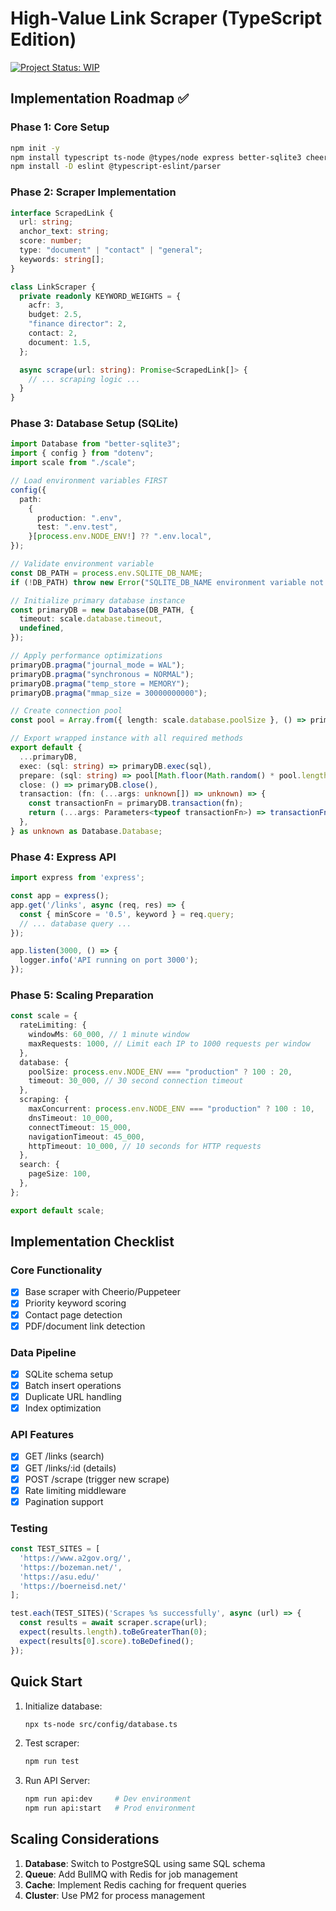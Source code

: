 # High-Value Link Scraper (TypeScript Edition)

[![Project Status: WIP](https://img.shields.io/badge/status-WIP-yellow.svg)](https://example.com)

## Implementation Roadmap ✅

### Phase 1: Core Setup

```bash
npm init -y
npm install typescript ts-node @types/node express better-sqlite3 cheerio puppeteer
npm install -D eslint @typescript-eslint/parser
```

### Phase 2: Scraper Implementation

```typescript:src/core/scrapper.ts
interface ScrapedLink {
  url: string;
  anchor_text: string;
  score: number;
  type: "document" | "contact" | "general";
  keywords: string[];
}

class LinkScraper {
  private readonly KEYWORD_WEIGHTS = {
    acfr: 3,
    budget: 2.5,
    "finance director": 2,
    contact: 2,
    document: 1.5,
  };

  async scrape(url: string): Promise<ScrapedLink[]> {
    // ... scraping logic ...
  }
}
```

### Phase 3: Database Setup (SQLite)

```typescript:src/config/database.ts
import Database from "better-sqlite3";
import { config } from "dotenv";
import scale from "./scale";

// Load environment variables FIRST
config({
  path:
    {
      production: ".env",
      test: ".env.test",
    }[process.env.NODE_ENV!] ?? ".env.local",
});

// Validate environment variable
const DB_PATH = process.env.SQLITE_DB_NAME;
if (!DB_PATH) throw new Error("SQLITE_DB_NAME environment variable not set");

// Initialize primary database instance
const primaryDB = new Database(DB_PATH, {
  timeout: scale.database.timeout,
  undefined,
});

// Apply performance optimizations
primaryDB.pragma("journal_mode = WAL");
primaryDB.pragma("synchronous = NORMAL");
primaryDB.pragma("temp_store = MEMORY");
primaryDB.pragma("mmap_size = 30000000000");

// Create connection pool
const pool = Array.from({ length: scale.database.poolSize }, () => primaryDB);

// Export wrapped instance with all required methods
export default {
  ...primaryDB,
  exec: (sql: string) => primaryDB.exec(sql),
  prepare: (sql: string) => pool[Math.floor(Math.random() * pool.length)].prepare(sql),
  close: () => primaryDB.close(),
  transaction: (fn: (...args: unknown[]) => unknown) => {
    const transactionFn = primaryDB.transaction(fn);
    return (...args: Parameters<typeof transactionFn>) => transactionFn(...args);
  },
} as unknown as Database.Database;

```

### Phase 4: Express API

```typescript:src/api/server.ts
import express from 'express';

const app = express();
app.get('/links', async (req, res) => {
  const { minScore = '0.5', keyword } = req.query;
  // ... database query ...
});

app.listen(3000, () => {
  logger.info('API running on port 3000');
});
```

### Phase 5: Scaling Preparation

```typescript:src/config/scale.ts
const scale = {
  rateLimiting: {
    windowMs: 60_000, // 1 minute window
    maxRequests: 1000, // Limit each IP to 1000 requests per window
  },
  database: {
    poolSize: process.env.NODE_ENV === "production" ? 100 : 20,
    timeout: 30_000, // 30 second connection timeout
  },
  scraping: {
    maxConcurrent: process.env.NODE_ENV === "production" ? 100 : 10,
    dnsTimeout: 10_000,
    connectTimeout: 15_000,
    navigationTimeout: 45_000,
    httpTimeout: 10_000, // 10 seconds for HTTP requests
  },
  search: {
    pageSize: 100,
  },
};

export default scale;
```

## Implementation Checklist

### Core Functionality

- [x] Base scraper with Cheerio/Puppeteer
- [x] Priority keyword scoring
- [x] Contact page detection
- [x] PDF/document link detection

### Data Pipeline

- [x] SQLite schema setup
- [x] Batch insert operations
- [x] Duplicate URL handling
- [x] Index optimization

### API Features

- [x] GET /links (search)
- [x] GET /links/:id (details)
- [x] POST /scrape (trigger new scrape)
- [x] Rate limiting middleware
- [x] Pagination support

### Testing

```typescript:test/scraper.test.ts
const TEST_SITES = [
  'https://www.a2gov.org/',
  'https://bozeman.net/',
  'https://asu.edu/'
  'https://boerneisd.net/'
];

test.each(TEST_SITES)('Scrapes %s successfully', async (url) => {
  const results = await scraper.scrape(url);
  expect(results.length).toBeGreaterThan(0);
  expect(results[0].score).toBeDefined();
});
```

## Quick Start

1. Initialize database:

    ```bash
    npx ts-node src/config/database.ts
    ```

2. Test scraper:

    ```bash
    npm run test
    ```

3. Run API Server:

    ```bash
    npm run api:dev     # Dev environment
    npm run api:start   # Prod environment
    ```

## Scaling Considerations

1. **Database**: Switch to PostgreSQL using same SQL schema
2. **Queue**: Add BullMQ with Redis for job management
3. **Cache**: Implement Redis caching for frequent queries
4. **Cluster**: Use PM2 for process management
